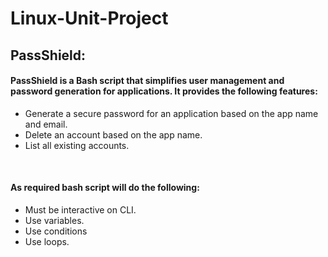 # Linux-Unit-Project

## PassShield:
#### PassShield is a Bash script that simplifies user management and password generation for applications. It provides the following features:

- Generate a secure password for an application based on the app name and email.
- Delete an account based on the app name.
- List all existing accounts.

<br/>

#### As required bash script will do the following:
- Must be interactive on CLI.
- Use variables.
- Use conditions
- Use loops.
